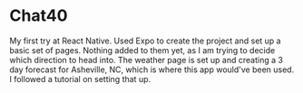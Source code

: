 # Chat40
My first try at React Native. Used Expo to create the project and set up a basic set of pages. Nothing added to them yet, as I am trying to decide which direction to head into. The weather page is set up and creating a 3 day forecast for Asheville, NC, which is where this app would've been used. I followed a tutorial on setting that up. 
